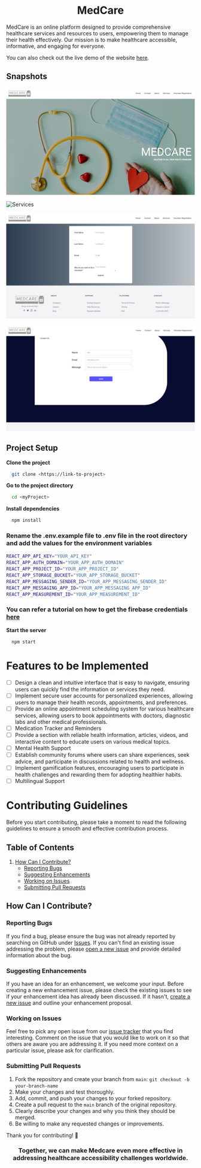 <h1 align="center" > MedCare </h1> 

MedCare is an online platform designed to provide comprehensive healthcare services and resources to users, empowering them to manage their health effectively. Our mission is to make healthcare accessible, informative, and engaging for everyone.

You can also check out the live demo of the website [here](https://project1-one-lovat.vercel.app/).

## Snapshots
![Homepage](Images/home.png)

![Services](Images/services.png)

![Volunteer Registration](Images/volunteerreg.png)

![Contact Us](Images/contact.png)

## Project Setup

**Clone the project**

```bash
  git clone <https://link-to-project>
```

**Go to the project directory**

```bash
  cd <myProject>
```

**Install dependencies**

```bash
  npm install
```

### Rename the .env.example file to .env file in the root directory and add the values for the environment variables
```bash
REACT_APP_API_KEY="YOUR_API_KEY"
REACT_APP_AUTH_DOMAIN="YOUR_APP_AUTH_DOMAIN"
REACT_APP_PROJECT_ID="YOUR_APP_PROJECT_ID"
REACT_APP_STORAGE_BUCKET="YOUR_APP_STORAGE_BUCKET"
REACT_APP_MESSAGING_SENDER_ID="YOUR_APP_MESSAGING_SENDER_ID"
REACT_APP_MESSAGING_APP_ID="YOUR_APP_MESSAGING_APP_ID"
REACT_APP_MEASUREMENT_ID="YOUR_APP_MEASUREMENT_ID"
```
### You can refer a tutorial on how to get the firebase credentials [here](https://www.youtube.com/watch?v=ZTHdCMj3jP8)

**Start the server**

```bash
  npm start
```

# Features to be Implemented

- [ ] Design a clean and intuitive interface that is easy to navigate, ensuring users can quickly find the information or services they need.
- [ ]  Implement secure user accounts for personalized experiences, allowing users to manage their health records, appointments, and preferences.
- [ ] Provide an online appointment scheduling system for various healthcare services, allowing users to book appointments with doctors, diagnostic labs and other medical professionals.
- [ ] Medication Tracker and Reminders
- [ ] Provide a section with reliable health information, articles, videos, and interactive content to educate users on various medical topics.
- [ ] Mental Health Support
- [ ] Establish community forums where users can share experiences, seek advice, and participate in discussions related to health and wellness.
- [ ] Implement gamification features, encouraging users to participate in health challenges and rewarding them for adopting healthier habits.
- [ ] Multilingual Support

# Contributing Guidelines

Before you start contributing, please take a moment to read the following guidelines to ensure a smooth and effective contribution process.

## Table of Contents


1. [How Can I Contribute?](#how-can-i-contribute)
    - [Reporting Bugs](#reporting-bugs)
    - [Suggesting Enhancements](#suggesting-enhancements)
    - [Working on Issues](#working-on-issues)
    - [Submitting Pull Requests](#submitting-pull-requests)



## How Can I Contribute?

### Reporting Bugs

If you find a bug, please ensure the bug was not already reported by searching on GitHub under [Issues](https://github.com/BTANISHA11/medcare/issues). If you can't find an existing issue addressing the problem, please [open a new issue](https://github.com/BTANISHA11/medcare/issues/new) and provide detailed information about the bug.

### Suggesting Enhancements

If you have an idea for an enhancement, we welcome your input. Before creating a new enhancement issue, please check the existing issues to see if your enhancement idea has already been discussed. If it hasn't, [create a new issue](https://github.com/BTANISHA11/medcare/issues/new) and outline your enhancement proposal.

### Working on Issues

Feel free to pick any open issue from our [issue tracker](https://github.com/BTANISHA11/medcare/issues) that you find interesting. Comment on the issue that you would like to work on it so that others are aware you are addressing it. If you need more context on a particular issue, please ask for clarification.

### Submitting Pull Requests

1. Fork the repository and create your branch from `main`: `git checkout -b your-branch-name`
2. Make your changes and test thoroughly.
3. Add, commit, and push your changes to your forked repository.
4. Create a pull request to the `main` branch of the original repository.
5. Clearly describe your changes and why you think they should be merged.
6. Be willing to make any requested changes or improvements.

Thank you for contributing! 🚀



<h3 align="center" > Together, we can make Medcare even more effective in addressing healthcare accessibility challenges worldwide.</h3>
